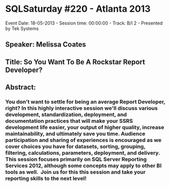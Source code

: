 # SQLSaturday #220 - Atlanta 2013
Event Date: 18-05-2013 - Session time: 00:00:00 - Track: B/I 2 - Presented by Tek Systems
## Speaker: Melissa Coates
## Title: So You Want To Be A Rockstar Report Developer?
## Abstract:
### You don't want to settle for being an average Report Developer, right?  In this highly interactive session we'll discuss various development, standardization, deployment, and documentation practices that will make your SSRS development life easier, your output of higher quality, increase maintainability, and ultimately save you time.  Audience participation and sharing of experiences is encouraged as we cover choices you have for datasets, sorting, grouping, filtering, calculations, parameters, deployment, and delivery.  This session focuses primarily on SQL Server Reporting Services 2012, although some concepts may apply to other BI tools as well.   Join us for this this session and take your reporting skills to the next level!
